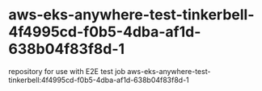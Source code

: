 # aws-eks-anywhere-test-tinkerbell-4f4995cd-f0b5-4dba-af1d-638b04f83f8d-1
repository for use with E2E test job aws-eks-anywhere-test-tinkerbell:4f4995cd-f0b5-4dba-af1d-638b04f83f8d-1
